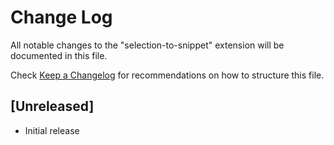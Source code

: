 # Change Log
All notable changes to the "selection-to-snippet" extension will be documented in this file.

Check [Keep a Changelog](http://keepachangelog.com/) for recommendations on how to structure this file.

## [Unreleased]
- Initial release